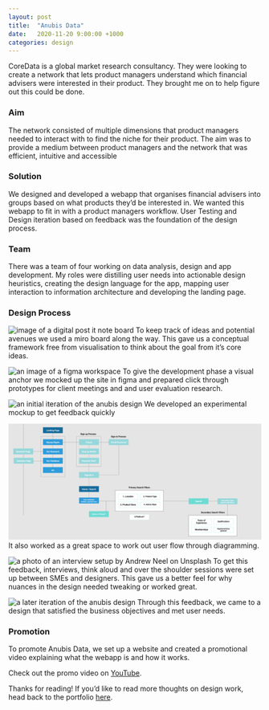 ```yaml
---
layout: post
title:  "Anubis Data"
date:   2020-11-20 9:00:00 +1000
categories: design
---
```

CoreData is a global market research consultancy. They were looking to create a network that lets product managers understand which financial advisers were interested in their product. They brought me on to help figure out this could be done.

### Aim
The network consisted of multiple dimensions that product managers needed to interact with to find the niche for their product. The aim was to provide a medium between product managers and the network that was efficient, intuitive and accessible

### Solution
We designed and developed a webapp that organises financial advisers into groups based on what products they’d be interested in. We wanted this webapp to fit in with a product managers workflow. User Testing and Design iteration based on feedback was the foundation of the design process.

### Team
There was a team of four working on data analysis, design and app development. My roles were distilling user needs into actionable design heuristics, creating the design language for the app, mapping user interaction to information architecture and developing the landing page.

### Design Process
![image of a digital post it note board](/blog/assets/images/anubis-work-1.png)
To keep track of ideas and potential avenues we used a miro board along the way. This gave us a conceptual framework free from visualisation to think about the goal from it’s core ideas.

![an image of a figma workspace](/blog/assets/images/figma-workspace.png)
To give the development phase a visual anchor we mocked up the site in figma and prepared click through prototypes for client meetings and and user evaluation research.

![an initial iteration of the anubis design](/blog/assets/images/start-iteration-anubis.png)
We developed an experimental mockup to get feedback quickly

![a user flow diagram](./assets/images/user-flow-anubis.png)
It also worked as a great space to work out user flow through diagramming.

![a photo of an interview setup by Andrew Neel on Unsplash](/blog/assets/images/andrew-neel-interview.jpg)
To get this feedback, interviews, think aloud and over the shoulder sessions were set up between SMEs and designers. This gave us a better feel for why nuances in the design needed tweaking or worked great.

![a later iteration of the anubis design](/blog/assets/images/end-iteration-anubis.png)
Through this feedback, we came to a design that satisfied the business objectives and met user needs.

### Promotion
To promote Anubis Data, we set up a website and created a promotional video explaining what the webapp is and how it works.

Check out the promo video on [YouTube](https://youtu.be/drViT-59eOc).

Thanks for reading! If you’d like to read more thoughts on design work, head back to the portfolio [here](https://halcha.github.io/portfolio).
